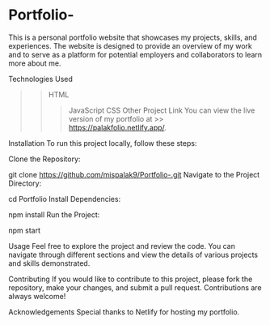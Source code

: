 # Portfolio-
This is a personal portfolio website that showcases my projects, skills, and experiences. The website is designed to provide an overview of my work and to serve as a platform for potential employers and collaborators to learn more about me.

Technologies Used
>> HTML
>>> JavaScript
>>> CSS
>>> Other
Project Link
You can view the live version of my portfolio at >> https://palakfolio.netlify.app/.

Installation
To run this project locally, follow these steps:

Clone the Repository:

git clone https://github.com/mispalak9/Portfolio-.git
Navigate to the Project Directory:

cd Portfolio
Install Dependencies:

npm install
Run the Project:

npm start

Usage
Feel free to explore the project and review the code. You can navigate through different sections and view the details of various projects and skills demonstrated.

Contributing
If you would like to contribute to this project, please fork the repository, make your changes, and submit a pull request. Contributions are always welcome!

Acknowledgements
Special thanks to Netlify for hosting my portfolio.
